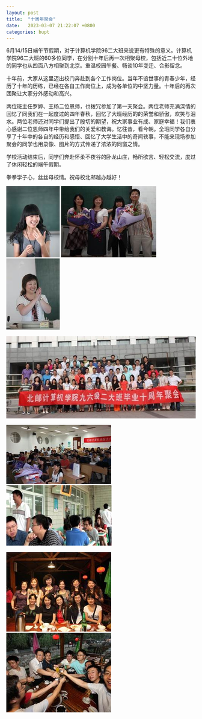 ```yaml
---
layout: post
title:  "十周年聚会"
date:   2023-03-07 21:22:07 +0800
categories: bupt
---
```

6月14/15日端午节假期，对于计算机学院96二大班来说更有特殊的意义。计算机学院96二大班的60多位同学，在分别十年后再一次相聚母校，包括近二十位外地的同学也从四面八方相聚到北京。重温校园午餐、畅谈10年变迁、合影留念。

十年前，大家从这里迈出校门奔赴到各个工作岗位。当年不谙世事的青春少年，经历了十年的历练，已经在各自工作岗位上，成为各单位的中坚力量。十年后的再次团聚让大家分外感动和高兴。

两位班主任罗婷、王杨二位恩师，也拨冗参加了第一天聚会。两位老师充满深情的回忆了同我们在一起度过的四年春秋，回忆了大班经历的的荣誉和骄傲，欢笑与泪水。两位老师还对同学们提出了殷切的期望，祝大家事业有成、家庭幸福！我们衷心感谢二位恩师四年中带给我们的关爱和教诲。忆往昔，看今朝。全班同学各自分享了十年中的各自的经历和感悟、回忆了大学生活中的奇闻轶事，不能来现场参加聚会的同学也用录像、图片的方式传递了浓浓的同窗之情。

学校活动结束后，同学们奔赴怀柔不夜谷的卧龙山庄，畅所欲言、轻松交流，度过了休闲轻松的端午假期。

拳拳学子心，丝丝母校情。祝母校北邮越办越好！

![2023-03-10-post/image001.jpg](assets/2023-03-10-post/image001.jpg)
![2023-03-10-post/image002.jpg](assets/2023-03-10-post/image002.jpg)
![2023-03-10-post/image003.jpg](assets/2023-03-10-post/image003.jpg)

![2023-03-10-post/image004.jpg](assets/2023-03-10-post/image004.jpg)

![2023-03-10-post/image005.jpg](assets/2023-03-10-post/image005.jpg)
![2023-03-10-post/image006.jpg](assets/2023-03-10-post/image006.jpg)

![2023-03-10-post/image007.jpg](assets/2023-03-10-post/image007.jpg)
![2023-03-10-post/image008.jpg](assets/2023-03-10-post/image008.jpg)
